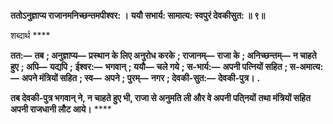 **ततोऽनुज्ञाप्य राजानमनिच्छन्तमपीश्वर: ।** **ययौ सभार्य: सामात्य: स्वपुरं देवकीसुत: ॥ ९॥** 

शब्दार्थ **** 

**तत:—** **तब** **; अनुज्ञाप्य—** **प्रस्थान के लिए अनुरोध करके** **; राजानम्—** **राजा के** **; अनिच्छन्तम्—** **न चाहते हुए** **; अपि—** **यद्यपि** **;** **ईश्वर:—** **भगवान्** **; ययौ—** **चले गये** **; स-भार्य:—** **अपनी पत्नियों सहित** **; स-अमात्य:—** **अपने मंत्रियों सहित** **; स्व—** **अपने** **; पुरम्—** **नगर** **; देवकी-सुत:—** **देवकी-पुत्र।** **.** 

**तब देवकी-पुत्र भगवान् ने, न चाहते हुए भी, राजा से अनुमति ली और वे अपनी पति्नयों** **तथा मंत्रियों सहित अपनी राजधानी लौट आये।** **** 